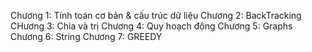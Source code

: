Chương 1: Tính toán cơ bản & cấu trúc dữ liệu
Chương 2: BackTracking
CHương 3: Chia và trị
Chương 4: Quy hoạch động
Chương 5: Graphs
Chương 6: String
Chương 7: GREEDY